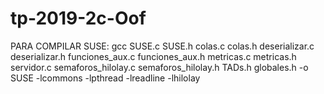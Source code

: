 # tp-2019-2c-Oof

PARA COMPILAR SUSE: gcc SUSE.c SUSE.h colas.c colas.h deserializar.c deserializar.h funciones_aux.c funciones_aux.h metricas.c metricas.h servidor.c semaforos_hilolay.c semaforos_hilolay.h TADs.h globales.h -o SUSE -lcommons -lpthread -lreadline -lhilolay
